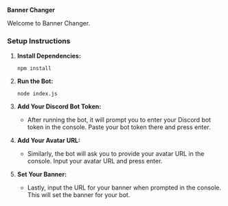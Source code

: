 **Banner Changer**

Welcome to Banner Changer.

### Setup Instructions

1. **Install Dependencies:**
   ```
   npm install
   ```

2. **Run the Bot:**
   ```
   node index.js
   ```

3. **Add Your Discord Bot Token:**
   - After running the bot, it will prompt you to enter your Discord bot token in the console. Paste your bot token there and press enter.

4. **Add Your Avatar URL:**
   - Similarly, the bot will ask you to provide your avatar URL in the console. Input your avatar URL and press enter.

5. **Set Your Banner:**
   - Lastly, input the URL for your banner when prompted in the console. This will set the banner for your bot.
